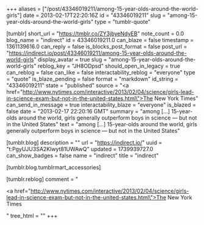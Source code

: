 +++
aliases = ["/post/43346019211/among-15-year-olds-around-the-world-girls"]
date = 2013-02-17T22:20:16Z
id = "43346019211"
slug = "among-15-year-olds-around-the-world-girls"
type = "tumblr-quote"

[tumblr]
short_url = "https://tmblr.co/ZY3jbyeNdyEB"
note_count = 0.0
blog_name = "indirect"
id = 43346019211.0
can_blaze = false
timestamp = 1361139616.0
can_reply = false
is_blocks_post_format = false
post_url = "https://indirect.io/post/43346019211/among-15-year-olds-around-the-world-girls"
display_avatar = true
slug = "among-15-year-olds-around-the-world-girls"
reblog_key = "JH8ODpsd"
should_open_in_legacy = true
can_reblog = false
can_like = false
interactability_reblog = "everyone"
type = "quote"
is_blaze_pending = false
format = "markdown"
id_string = "43346019211"
state = "published"
source = "<a href=\"http://www.nytimes.com/interactive/2013/02/04/science/girls-lead-in-science-exam-but-not-in-the-united-states.html\">The New York Times</a>"
can_send_in_message = true
interactability_blaze = "everyone"
is_blazed = false
date = "2013-02-17 22:20:16 GMT"
summary = "among […] 15-year-olds around the world, girls generally outperform boys in science — but not in the United States"
text = "among […] 15-year-olds around the world, girls generally outperform boys in science — but not in the United States"

[tumblr.blog]
description = ""
url = "https://indirect.io/"
uuid = "t:PgyUJU3SA2Klwyt81UWAwQ"
updated = 1739939727.0
can_show_badges = false
name = "indirect"
title = "indirect"

[tumblr.blog.tumblrmart_accessories]

[tumblr.reblog]
comment = "<p><a href=\"http://www.nytimes.com/interactive/2013/02/04/science/girls-lead-in-science-exam-but-not-in-the-united-states.html\">The New York Times</a></p>"
tree_html = ""
+++
